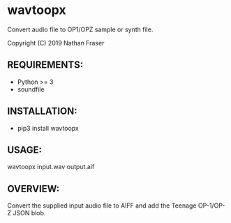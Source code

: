 wavtoopx
========

Convert audio file to OP1/OPZ sample or synth file.

Copyright (C) 2019 Nathan Fraser

REQUIREMENTS:
-------------

- Python \>= 3
- soundfile

INSTALLATION:
-------------

- pip3 install wavtoopx

USAGE:
------

  wavtoopx input.wav output.aif

OVERVIEW:
---------

Convert the supplied input audio file to AIFF and add the Teenage
OP-1/OP-Z JSON blob.
